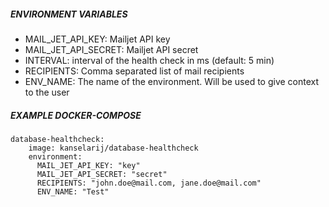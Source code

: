 ##### ENVIRONMENT VARIABLES

* MAIL_JET_API_KEY: Mailjet API key
* MAIL_JET_API_SECRET: Mailjet API secret
* INTERVAL: interval of the health check in ms (default: 5 min)
* RECIPIENTS: Comma separated list of mail recipients
* ENV_NAME: The name of the environment. Will be used to give context to the user

##### EXAMPLE DOCKER-COMPOSE

``` 
database-healthcheck:
    image: kanselarij/database-healthcheck
    environment:
      MAIL_JET_API_KEY: "key"
      MAIL_JET_API_SECRET: "secret"
      RECIPIENTS: "john.doe@mail.com, jane.doe@mail.com"
      ENV_NAME: "Test"
```

